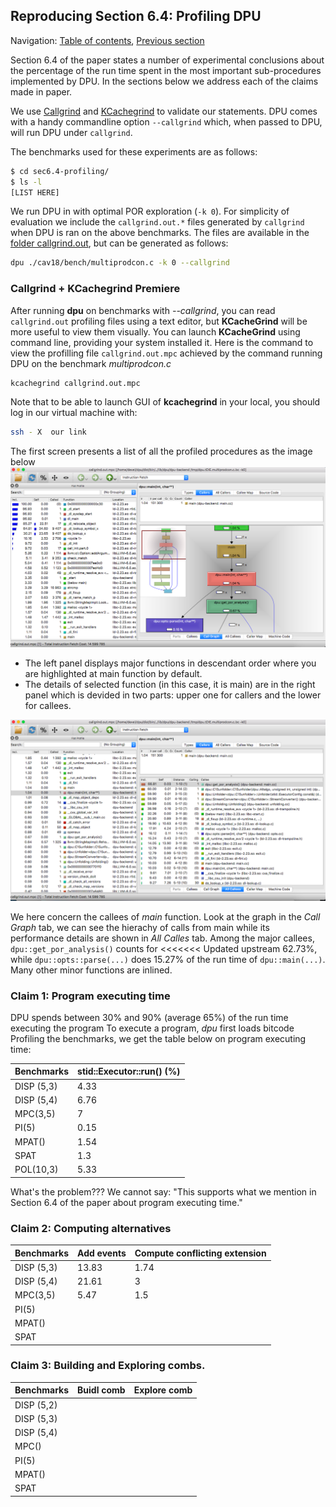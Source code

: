 ## Reproducing Section 6.4: Profiling DPU

Navigation: [Table of contents], [Previous section]

[Table of contents]: 1-intro.md#index
[Previous section]: 5-section-6.3.md

Section 6.4 of the paper states a number of experimental conclusions about
the percentage of the run time spent in the most important sub-procedures
implemented by DPU.
In the sections below we address each of the claims made in paper.

We use [Callgrind] and [KCachegrind] to validate our statements. DPU comes with
a handy commandline option `--callgrind` which, when passed to DPU, will run DPU
under `callgrind`.

The benchmarks used for these experiments are as follows:

```sh
$ cd sec6.4-profiling/
$ ls -l
[LIST HERE]
```

We run DPU in with optimal POR exploration (`-k 0`).
For simplicity of evaluation we include the `callgrind.out.*` files generated by
`callgrind` when DPU is ran on the above benchmarks. The files are available in
the [folder callgrind.out](callgrind.out), but can be generated as follows:

```sh
dpu ./cav18/bench/multiprodcon.c -k 0 --callgrind
```

[Callgrind]: http://valgrind.org/docs/manual/cl-manual.html
[KCachegrind]: http://kcachegrind.sourceforge.net/

### Callgrind + KCachegrind Premiere

After running **dpu** on benchmarks with *--callgrind*, you can read `callgrind.out` profiling
files using a text editor, but **KCacheGrind** will be more useful to view them visually.
You can launch **KCacheGrind** using command line, providing your system installed it.
Here is the command to view the profilling file `callgrind.out.mpc`  achieved by the command
running DPU on the benchmark *multiprodcon.c*
```sh
kcachegrind callgrind.out.mpc
```
Note that to be able to launch GUI of **kcachegrind** in your local, you should log in our virtual machine
with:
```sh
ssh - X  our link
```

The first screen presents a list of all the profiled procedures as the image below
![](img/main-screen.png)

* The left panel displays major functions in descendant order where you are highlighted
at main function by default.
* The details of selected function (in this case, it is main) are  in
the right panel which is devided in two parts: upper one for callers and the
lower for callees.

![](img/callee-screen.png)

We here concern the callees of *main* function. Look at the graph in the *Call Graph* tab, we can
see the hierachy of calls from main while its performance details are shown in
*All Calles* tab. Among the major callees, `dpu::get_por_analysis()` counts for
<<<<<<< Updated upstream
62.73%, while `dpu::opts::parse(...)` does 15.27% of the run time of `dpu::main(...)`.
Many other minor functions are inlined.

### Claim 1: Program executing time

DPU spends between 30% and 90% (average 65%) of the run time executing the program
To execute a program, *dpu* first loads bitcode
Profiling the benchmarks, we get the table below on program executing time:

| Benchmarks  |  stid::Executor::run() (%)|
| ------------| --------|
| DISP (5,3)  |  4.33   |
| DISP (5,4)  |  6.76   |
| MPC(3,5)    |  7      |
| PI(5)       |  0.15   |
| MPAT()      |  1.54   |
| SPAT        |  1.3    |
| POL(10,3)   |	5.33 	|

What's the problem???
We cannot say: "This supports what we mention in Section 6.4 of the paper about program executing time."

### Claim 2:  Computing alternatives

| Benchmarks  |  Add events | Compute conflicting extension |
| ------------| ----------- | ------------------------------|
| DISP (5,3)  |    13.83    |	1.74             |
| DISP (5,4)  |    21.61    |	3                |
| MPC(3,5)    |     5.47    |   1.5		 |
| PI(5)       |             |                  |
| MPAT()      |             |
| SPAT        |             |



### Claim 3: Building and Exploring combs.
| Benchmarks  |  Buidl comb | Explore comb |
| --------------- | -------------- | --------------------|
| DISP (5,2)      |                      |
| DISP (5,3)      |                       |
| DISP (5,4)      |                        |
| MPC()            |                        |
| PI(5)               |                      |
| MPAT()           |                     |
| SPAT              |                       |

